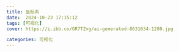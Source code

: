 ```yaml
---
title: 坐标系
date:  2024-10-23 17:15:12
tags: [可视化]
cover: https://i.ibb.co/GR7TZvg/ai-generated-8631634-1280.jpg

categories: 可视化
---
```

